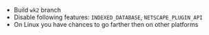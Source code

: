 * Build `wk2` branch
* Disable following features: `INDEXED_DATABASE`, `NETSCAPE_PLUGIN_API`
* On Linux you have chances to go farther then on other platforms